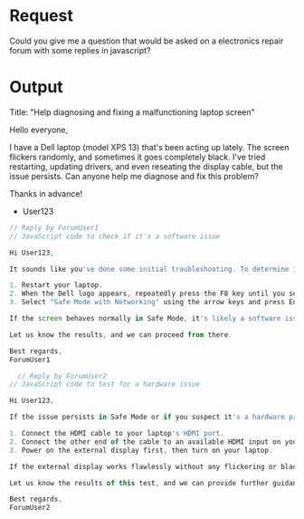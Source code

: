 # Request

Could you give me a question that would be asked on a electronics repair forum with some replies in javascript?

# Output

Title: "Help diagnosing and fixing a malfunctioning laptop screen"

Hello everyone,

I have a Dell laptop (model XPS 13) that's been acting up lately. The screen flickers randomly, and sometimes it goes completely black. I've tried restarting, updating drivers, and even reseating the display cable, but the issue persists. Can anyone help me diagnose and fix this problem?

Thanks in advance!

- User123

```jsx
// Reply by ForumUser1
// JavaScript code to check if it's a software issue

Hi User123,

It sounds like you've done some initial troubleshooting. To determine if this is a software issue, you can try booting your laptop into Safe Mode. This will load only essential drivers and rule out any third-party software causing the problem. Here's how you can do it:

1. Restart your laptop.
2. When the Dell logo appears, repeatedly press the F8 key until you see the Advanced Boot Options menu.
3. Select "Safe Mode with Networking" using the arrow keys and press Enter.

If the screen behaves normally in Safe Mode, it's likely a software issue, and you may need to further investigate recent driver updates or software installations.

Let us know the results, and we can proceed from there.

Best regards,
ForumUser1
```

```jsx
  // Reply by ForumUser2
// JavaScript code to test for a hardware issue

Hi User123,

If the issue persists in Safe Mode or if you suspect it's a hardware problem, you can perform a quick test to check if the laptop's display is functioning correctly. Connect your laptop to an external monitor or TV using an HDMI cable. Here's what you should do:

1. Connect the HDMI cable to your laptop's HDMI port.
2. Connect the other end of the cable to an available HDMI input on your external monitor or TV.
3. Power on the external display first, then turn on your laptop.

If the external display works flawlessly without any flickering or blackouts, it's more likely that your laptop's built-in screen, display cable, or the display driver is causing the issue. If the problem persists on the external display, it could be a graphics card or motherboard problem.

Let us know the results of this test, and we can provide further guidance.

Best regards,
ForumUser2

```
